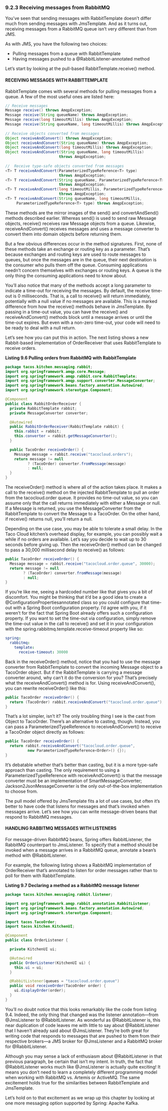 ### 9.2.3 Receiving messages from RabbitMQ

You’ve seen that sending messages with RabbitTemplate doesn’t differ much from sending messages with JmsTemplate. And as it turns out, receiving messages from a RabbitMQ queue isn’t very different than from JMS.

As with JMS, you have the following two choices:

* Pulling messages from a queue with RabbitTemplate
* Having messages pushed to a @RabbitListener-annotated method

Let’s start by looking at the pull-based RabbitTemplate.receive() method.

#### RECEIVING MESSAGES WITH RABBITTEMPLATE

RabbitTemplate comes with several methods for pulling messages from a queue. A few of the most useful ones are listed here:

```java
// Receive messages
Message receive() throws AmqpException;
Message receive(String queueName) throws AmqpException;
Message receive(long timeoutMillis) throws AmqpException;
Message receive(String queueName, long timeoutMillis) throws AmqpException;
​
// Receive objects converted from messages
Object receiveAndConvert() throws AmqpException;
Object receiveAndConvert(String queueName) throws AmqpException;
Object receiveAndConvert(long timeoutMillis) throws AmqpException;
Object receiveAndConvert(String queueName, long timeoutMillis) 
                        throws AmqpException;
​
//  Receive type-safe objects converted from messages
<T> T receiveAndConvert(ParameterizedTypeReference<T> type) 
                        throws AmqpException;
<T> T receiveAndConvert(String queueName, ParameterizedTypeReference<T> type) 
                        throws AmqpException;
<T> T receiveAndConvert(long timeoutMillis, ParameterizedTypeReference<T> type) 
                        throws AmqpException;
<T> T receiveAndConvert(String queueName, long timeoutMillis, 
     ParameterizedTypeReference<T> type) throws AmqpException;
```

These methods are the mirror images of the send() and convertAndSend() methods described earlier. Whereas send() is used to send raw Message objects, receive() receives raw Message objects from a queue. Likewise, receiveAndConvert() receives messages and uses a message converter to convert them into domain objects before returning them.

But a few obvious differences occur in the method signatures. First, none of these methods take an exchange or routing key as a parameter. That’s because exchanges and routing keys are used to route messages to queues, but once the messages are in the queue, their next destination is the consumer who pulls them off the queue. Consuming applications needn’t concern themselves with exchanges or routing keys. A queue is the only thing the consuming applications need to know about.

You’ll also notice that many of the methods accept a long parameter to indicate a time-out for receiving the messages. By default, the receive time-out is 0 milliseconds. That is, a call to receive() will return immediately, potentially with a null value if no messages are available. This is a marked difference from how the receive() methods behave in JmsTemplate. By passing in a time-out value, you can have the receive() and receiveAndConvert() methods block until a message arrives or until the time-out expires. But even with a non-zero time-out, your code will need to be ready to deal with a null return.

Let’s see how you can put this in action. The next listing shows a new Rabbit-based implementation of OrderReceiver that uses RabbitTemplate to receive orders.

**Listing 9.6 Pulling orders from RabbitMQ with RabbitTemplate**

```java
package tacos.kitchen.messaging.rabbit;
import org.springframework.amqp.core.Message;
import org.springframework.amqp.rabbit.core.RabbitTemplate;
import org.springframework.amqp.support.converter.MessageConverter;
import org.springframework.beans.factory.annotation.Autowired;
import org.springframework.stereotype.Component;

@Component
public class RabbitOrderReceiver {
  private RabbitTemplate rabbit;
  private MessageConverter converter;

  @Autowired
  public RabbitOrderReceiver(RabbitTemplate rabbit) {
    this.rabbit = rabbit;
    this.converter = rabbit.getMessageConverter();
  }

  public TacoOrder receiveOrder() {
    Message message = rabbit.receive("tacocloud.orders");
    return message != null
          ? (TacoOrder) converter.fromMessage(message)
          : null;
  }
}
```

The receiveOrder() method is where all of the action takes place. It makes a call to the receive() method on the injected RabbitTemplate to pull an order from the tacocloud.order queue. It provides no time-out value, so you can assume only that the call returns immediately with either a Message or null. If a Message is returned, you use the MessageConverter from the RabbitTemplate to convert the Message to a TacoOrder. On the other hand, if receive() returns null, you’ll return a null.

Depending on the use case, you may be able to tolerate a small delay. In the Taco Cloud kitchen’s overhead display, for example, you can possibly wait a while if no orders are available. Let’s say you decide to wait up to 30 seconds before giving up. Then the receiveOrder() method can be changed to pass a 30,000 millisecond delay to receive() as follows:

```java
public TacoOrder receiveOrder() {
  Message message = rabbit.receive("tacocloud.order.queue", 30000);
  return message != null
        ? (TacoOrder) converter.fromMessage(message)
        : null;
}
```

If you’re like me, seeing a hardcoded number like that gives you a bit of discomfort. You might be thinking that it’d be a good idea to create a @ConfigurationPropertiesannotated class so you could configure that time-out with a Spring Boot configuration property. I’d agree with you, if it weren’t for the fact that Spring Boot already offers such a configuration property. If you want to set the time-out via configuration, simply remove the time-out value in the call to receive() and set it in your configuration with the spring.rabbitmq.template.receive-timeout property like so:

```yaml
spring:
  rabbitmq:
    template:
      receive-timeout: 30000
```

Back in the receiveOrder() method, notice that you had to use the message converter from RabbitTemplate to convert the incoming Message object to a TacoOrder object. But if the RabbitTemplate is carrying a message converter around, why can’t it do the conversion for you? That’s precisely what the receiveAndConvert() method is for. Using receiveAndConvert(), you can rewrite receiveOrder() like this:

```java
public TacoOrder receiveOrder() {
  return (TacoOrder) rabbit.receiveAndConvert("tacocloud.order.queue");
}
```

That’s a lot simpler, isn’t it? The only troubling thing I see is the cast from Object to TacoOrder. There’s an alternative to casting, though. Instead, you can pass a ParameterizedTypeReference to receiveAndConvert() to receive a TacoOrder object directly as follows:

```java
public TacoOrder receiveOrder() {
  return rabbit.receiveAndConvert("tacocloud.order.queue",
          new ParameterizedTypeReference<Order>() {});
}
```

It’s debatable whether that’s better than casting, but it is a more type-safe approach than casting. The only requirement to using a ParameterizedTypeReference with receiveAndConvert() is that the message converter must be an implementation of SmartMessageConverter; Jackson2JsonMessageConverter is the only out-of-the-box implementation to choose from.

The pull model offered by JmsTemplate fits a lot of use cases, but often it’s better to have code that listens for messages and that’s invoked when messages arrive. Let’s see how you can write message-driven beans that respond to RabbitMQ messages.

#### HANDLING RABBITMQ MESSAGES WITH LISTENERS

For message-driven RabbitMQ beans, Spring offers RabbitListener, the RabbitMQ counterpart to JmsListener. To specify that a method should be invoked when a message arrives in a RabbitMQ queue, annotate a bean’s method with @RabbitListener.

For example, the following listing shows a RabbitMQ implementation of OrderReceiver that’s annotated to listen for order messages rather than to poll for them with RabbitTemplate.

**Listing 9.7 Declaring a method as a RabbitMQ message listener**
```java
package tacos.kitchen.messaging.rabbit.listener;

import org.springframework.amqp.rabbit.annotation.RabbitListener;
import org.springframework.beans.factory.annotation.Autowired;
import org.springframework.stereotype.Component;

import tacos.TacoOrder;
import tacos.kitchen.KitchenUI;

@Component
public class OrderListener {

  private KitchenUI ui;

  @Autowired
  public OrderListener(KitchenUI ui) {
    this.ui = ui;
  }

  @RabbitListener(queues = "tacocloud.order.queue")
  public void receiveOrder(TacoOrder order) {
    ui.displayOrder(order);
  }
}
```

You’ll no doubt notice that this looks remarkably like the code from listing 9.4. Indeed, the only thing that changed was the listener annotation—from @JmsListener to @RabbitListener. As wonderful as @RabbitListener is, this near duplication of code leaves me with little to say about @RabbitListener that I haven’t already said about @JmsListener. They’re both great for writing code that responds to messages that are pushed to them from their respective brokers—a JMS broker for @JmsListener and a RabbitMQ broker for @RabbitListener.

Although you may sense a lack of enthusiasm about @RabbitListener in that previous paragraph, be certain that isn’t my intent. In truth, the fact that @RabbitListener works much like @JmsListener is actually quite exciting! It means you don’t need to learn a completely different programming model when working with RabbitMQ vs. Artemis or ActiveMQ. The same excitement holds true for the similarities between RabbitTemplate and JmsTemplate.

Let’s hold on to that excitement as we wrap up this chapter by looking at one more messaging option supported by Spring: Apache Kafka.


